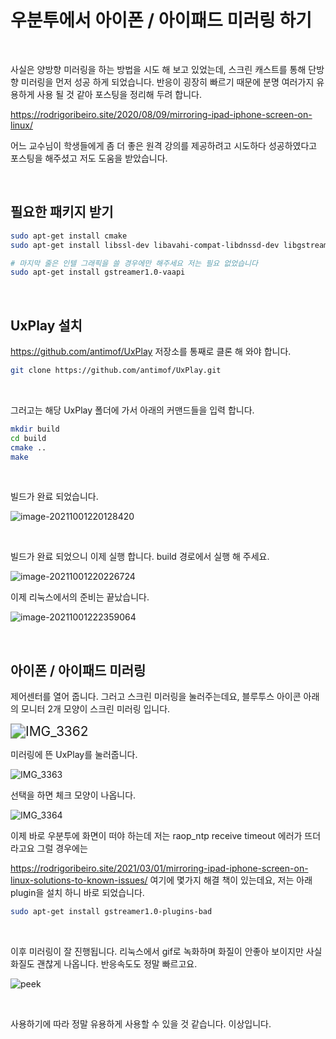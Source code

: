 # 우분투에서 아이폰 / 아이패드 미러링 하기

​	 

사실은 양방향 미러링을 하는 방법을 시도 해 보고 있었는데, 스크린 캐스트를 통해 단방향 미러링을 먼저 성공 하게 되었습니다. 반응이 굉장히 빠르기 때문에 분명 여러가지 유용하게 사용 될 것 같아 포스팅을 정리해 두려 합니다.

https://rodrigoribeiro.site/2020/08/09/mirroring-ipad-iphone-screen-on-linux/

어느 교수님이 학생들에게 좀 더 좋은 원격 강의를 제공하려고 시도하다 성공하였다고 포스팅을 해주셨고 저도 도움을 받았습니다.

​		

## 필요한 패키지 받기 

```bash
sudo apt-get install cmake
sudo apt-get install libssl-dev libavahi-compat-libdnssd-dev libgstreamer1.0-dev libgstreamer-plugins-base1.0-dev gstreamer1.0-libav

# 마지막 줄은 인텔 그래픽을 쓸 경우에만 해주세요 저는 필요 없었습니다
sudo apt-get install gstreamer1.0-vaapi

```

​			

## UxPlay 설치

https://github.com/antimof/UxPlay 저장소를 통째로 클론 해 와야 합니다.

```bash
git clone https://github.com/antimof/UxPlay.git
```

​		

그러고는 해당 UxPlay 폴더에 가서 아래의 커맨드들을 입력 합니다.

```bash
mkdir build
cd build
cmake ..
make

```

​		

빌드가 완료 되었습니다.

![image-20211001220128420](https://raw.githubusercontent.com/Shane-Park/markdownBlog/master/OS/linux/ubuntu/iphone.assets/image-20211001220128420.png)

​			

빌드가 완료 되었으니 이제 실행 합니다. build 경로에서 실행 해 주세요.

![image-20211001220226724](https://raw.githubusercontent.com/Shane-Park/markdownBlog/master/OS/linux/ubuntu/iphone.assets/image-20211001220226724.png)	

이제 리눅스에서의 준비는 끝났습니다.

![image-20211001222359064](https://raw.githubusercontent.com/Shane-Park/markdownBlog/master/OS/linux/ubuntu/iphone.assets/image-20211001222359064.png)

​	

## 아이폰 / 아이패드 미러링

제어센터를 열어 줍니다. 그러고 스크린 미러링을 눌러주는데요, 블루투스 아이콘 아래의 모니터 2개 모양이 스크린 미러링 입니다.

<img src="https://raw.githubusercontent.com/Shane-Park/markdownBlog/master/OS/linux/ubuntu/iphone.assets/IMG_3362.PNG" alt="IMG_3362" style="zoom:150%;" />

미러링에 뜬 UxPlay를 눌러줍니다.

![IMG_3363](https://raw.githubusercontent.com/Shane-Park/markdownBlog/master/OS/linux/ubuntu/iphone.assets/IMG_3363.PNG)

선택을 하면 체크 모양이 나옵니다.

![IMG_3364](https://raw.githubusercontent.com/Shane-Park/markdownBlog/master/OS/linux/ubuntu/iphone.assets/IMG_3364.PNG)



이제 바로 우분투에 화면이 떠야 하는데 저는 raop_ntp receive timeout 에러가 뜨더라고요 그럴 경우에는

https://rodrigoribeiro.site/2021/03/01/mirroring-ipad-iphone-screen-on-linux-solutions-to-known-issues/ 여기에 몇가지 해결 책이 있는데요, 저는 아래 plugin을 설치 하니 바로 되었습니다.

```bash
sudo apt-get install gstreamer1.0-plugins-bad
```

​	

이후 미러링이 잘 진행됩니다. 리눅스에서 gif로 녹화하며 화질이 안좋아 보이지만 사실 화질도 괜찮게 나옵니다. 반응속도도 정말 빠르고요.

![peek](https://raw.githubusercontent.com/Shane-Park/markdownBlog/master/OS/linux/ubuntu/iphone.assets/peek.gif)

​	

사용하기에 따라 정말 유용하게 사용할 수 있을 것 같습니다. 이상입니다.